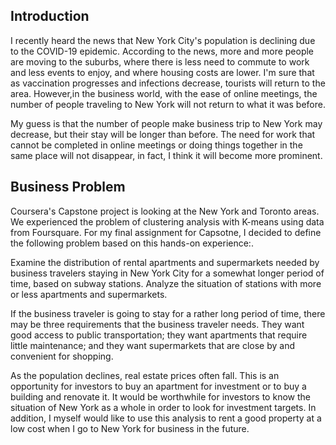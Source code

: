 ## Introduction

I recently heard the news that New York City's population is declining due to the COVID-19 epidemic. According to the news, more and more people are moving to the suburbs, where there is less need to commute to work and less events to enjoy, and where housing costs are lower.
I'm sure that as vaccination progresses and infections decrease, tourists will return to the area.
However,in the business world, with the ease of online meetings, the number of people traveling to New York will not return to what it was before.

My guess is that the number of people make business trip to New York may decrease, but their stay will be longer than before. The need for work that cannot be completed in online meetings or doing things together in the same place will not disappear, in fact, I think it will become more prominent.

## Business Problem 

Coursera's Capstone project is looking at the New York and Toronto areas.
We experienced the problem of clustering analysis with K-means using data from Foursquare.
For my final assignment for Capsotne, I decided to define the following problem based on this hands-on experience:.

Examine the distribution of rental apartments and supermarkets needed by business travelers staying in New York City for a somewhat longer period of time, based on subway stations. Analyze the situation of stations with more or less apartments and supermarkets.

If the business traveler is going to stay for a rather long period of time, there may be three requirements that the business traveler needs. They want good access to public transportation; they want apartments that require little maintenance; and they want supermarkets that are close by and convenient for shopping.

As the population declines, real estate prices often fall. This is an opportunity for investors to buy an apartment for investment or to buy a building and renovate it. It would be worthwhile for investors to know the situation of New York as a whole in order to look for investment targets. In addition, I myself would like to use this analysis to rent a good property at a low cost when I go to New York for business in the future.

